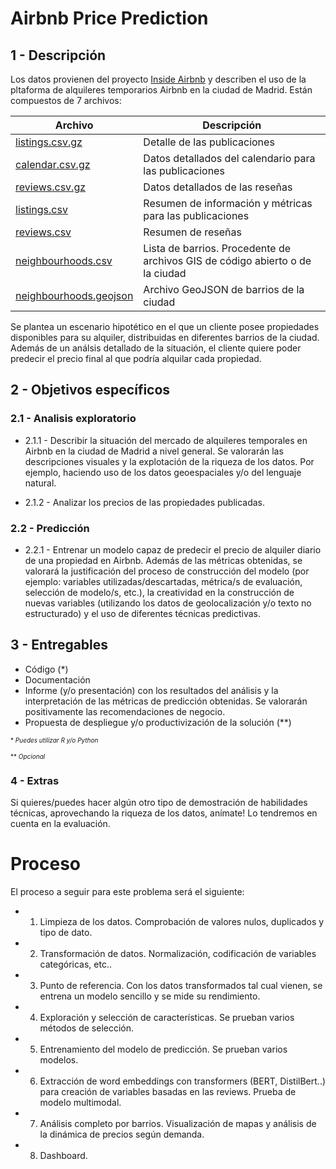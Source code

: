 # Airbnb Price Prediction


## 1 - Descripción

Los datos provienen del proyecto [Inside Airbnb](http://insideairbnb.com/about.html) y describen el uso de la pltaforma de alquileres temporarios Airbnb en la ciudad de Madrid. Están compuestos de 7 archivos:

Archivo | Descripción
--------|------------
[listings.csv.gz](http://data.insideairbnb.com/spain/comunidad-de-madrid/madrid/2020-01-10/data/listings.csv.gz) | Detalle de las publicaciones
[calendar.csv.gz](http://data.insideairbnb.com/spain/comunidad-de-madrid/madrid/2020-01-10/data/calendar.csv.gz) | Datos detallados del calendario para las publicaciones
[reviews.csv.gz](http://data.insideairbnb.com/spain/comunidad-de-madrid/madrid/2020-01-10/data/reviews.csv.gz) | Datos detallados de las reseñas
[listings.csv](http://data.insideairbnb.com/spain/comunidad-de-madrid/madrid/2020-01-10/visualisations/listings.csv) | Resumen de información y métricas para las publicaciones
[reviews.csv](http://data.insideairbnb.com/spain/comunidad-de-madrid/madrid/2020-01-10/visualisations/reviews.csv) | Resumen de reseñas 
[neighbourhoods.csv](http://data.insideairbnb.com/spain/comunidad-de-madrid/madrid/2020-01-10/visualisations/neighbourhoods.csv) | Lista de barrios. Procedente de archivos GIS de código abierto o de la ciudad
[neighbourhoods.geojson](http://data.insideairbnb.com/spain/comunidad-de-madrid/madrid/2020-01-10/visualisations/neighbourhoods.geojson) | Archivo GeoJSON de barrios de la ciudad

Se plantea un escenario hipotético en el que un cliente posee propiedades disponibles para su alquiler, distribuidas en diferentes barrios de la ciudad. Además de un análsis detallado de la situación, el cliente quiere poder predecir el precio final al que podría alquilar cada propiedad. 

## 2 - Objetivos específicos 

### 2.1 - Analisis exploratorio

*  2.1.1 - Describir la situación del mercado de alquileres temporales en Airbnb en la ciudad de Madrid a nivel general. Se valorarán las descripciones visuales y la explotación de la riqueza de los datos. Por ejemplo, haciendo uso de los datos geoespaciales y/o del lenguaje natural.

*  2.1.2 - Analizar los precios de las propiedades publicadas.

### 2.2 - Predicción

* 2.2.1 - Entrenar un modelo capaz de predecir el precio de alquiler diario de una propiedad en Airbnb. Además de las métricas obtenidas, se valorará la justificación del proceso de construcción del modelo (por ejemplo: variables utilizadas/descartadas, métrica/s de evaluación, selección de modelo/s, etc.), la creatividad en la construcción de nuevas variables (utilizando los datos de geolocalización y/o texto no estructurado) y el uso de diferentes técnicas predictivas.

## 3 - Entregables

* Código (\*)
* Documentación
* Informe (y/o presentación) con los resultados del análisis y la interpretación de las métricas de predicción obtenidas. Se valorarán positivamente las recomendaciones de negocio.
* Propuesta de despliegue y/o productivización de la solución (\*\*)

<font size="1.9">  \* *Puedes utilizar R y/o Python* </font>

<font size="1.9"> \*\* *Opcional* </font>


### 4 - Extras

Si quieres/puedes hacer algún otro tipo de demostración de habilidades técnicas, aprovechando la riqueza de los datos, anímate! Lo tendremos en cuenta en la evaluación.




# Proceso

El proceso a seguir para este problema será el siguiente:
    
+ 1) Limpieza de los datos. Comprobación de valores nulos, duplicados y tipo de dato.
+ 2) Transformación de datos. Normalización, codificación de variables categóricas, etc..
+ 3) Punto de referencia. Con los datos transformados tal cual vienen, se entrena un modelo sencillo y se mide su rendimiento.
+ 4) Exploración y selección de características. Se prueban varios métodos de selección.
+ 5) Entrenamiento del modelo de predicción. Se prueban varios modelos.
+ 6) Extracción de word embeddings con transformers (BERT, DistilBert..) para creación de variables basadas en las reviews. Prueba de modelo multimodal.
+ 7) Análisis completo por barrios. Visualización de mapas y análisis de la dinámica de precios según demanda.
+ 8) Dashboard.